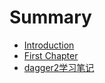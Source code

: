 # Summary

* [Introduction](README.md)
* [First Chapter](chapter1.md)
* [dagger2学习笔记](dagger2demo.md)
